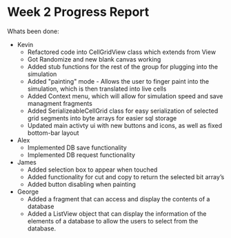 # Week 2 Progress Report

Whats been done:
* Kevin
  * Refactored code into CellGridView class which extends from View
  * Got Randomize and new blank canvas working
  * Added stub functions for the rest of the group for plugging into the simulation
  * Added "painting" mode - Allows the user to finger paint into the simulation, which 
		is then translated into live cells
  * Added Context menu, which will allow for simulation speed and save managment 
		fragments
  * Added SerializeableCellGrid class for easy serialization of selected grid segments into
		byte arrays for easier sql storage
  * Updated main activty ui with new buttons and icons, as well as fixed bottom-bar layout
* Alex
  * Implemented DB save functionality
  * Implemented DB request functionality
* James
  * Added selection box to appear when touched
  * Added functionality for cut and copy to return the selected bit array’s
  * Added button disabling when painting 
* George
	* Added a fragment that can access and display the contents of a database
  * Added a ListView object that can display the information of the elements of a database
    to allow the users to select from the database.
